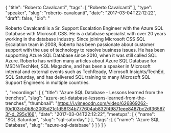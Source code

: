 {
  "title": "Roberto Cavalcanti",
  "tags": [
    "Roberto Cavalcanti"
  ],
  "type": "speaker",
  "slug": "roberto-cavalcanti",
  "date": "2017-03-04T22:12:22",
  "draft": false,
  "bio": "<p>Roberto Cavalcanti is a Sr. Support Escalation Engineer with the Azure SQL Database with Microsoft CSS. He is a database specialist with over 20 years working in the database industry. Since joining Microsoft CSS SQL Escalation team in 2008, Roberto has been passionate about customer support with the use of technology to resolve business issues. He has been supporting Azure SQL Database since 2010, when it was still called SQL Azure. Roberto has written many articles about Azure SQL Database for MSDN/TechNet, SQL Magazine, and has been a speaker in Microsoft internal and external events such as TechReady, Microsoft Insights/TechEd, SQL Saturday, and has delivered SQL training to many Microsoft SQL Support Engineers in multiple countries.</p>",
  "recordings": [
    {
      "title": "Azure SQL Database - Lessons learned from the trenches",
      "slug": "azure-sql-database-lessons-learned-from-the-trenches",
      "thumbnail": "https://i.vimeocdn.com/video/626869262-f0c103cb0b8c2005d21c1d58f34b777604ab832f49871eee8487bc2df365873f-d_295x166",
      "date": "2017-03-04T22:12:22",
      "meetups": [
        {
          "name": "SQL Saturday",
          "slug": "sql-saturday"
        }
      ],
      "tags": [
        {
          "name": "Azure SQL Database",
          "slug": "azure-sql-database"
        }
      ]
    }
  ]
}
